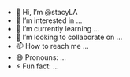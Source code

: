 - 👋 Hi, I’m @stacyLA
- 👀 I’m interested in ...
- 🌱 I’m currently learning ...
- 💞️ I’m looking to collaborate on ...
- 📫 How to reach me ...
- 😄 Pronouns: ...
- ⚡ Fun fact: ...

<!---
stacyLA/stacyLA is a ✨ special ✨ repository because its `README.md` (this file) appears on your GitHub profile.
You can click the Preview link to take a look at your changes.
--->

